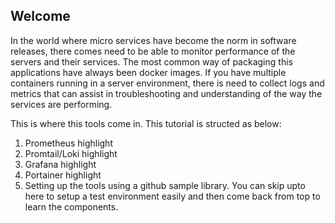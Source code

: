 ## Welcome

In the world where micro services have become the norm in software releases, there comes need to be able to monitor performance of the servers and their services. The most common way of packaging this applications have always been docker images. If you have multiple containers running in a server environment, there is need to collect logs and metrics that can assist in troubleshooting and understanding of the way the services are performing.

This is where this tools come in. This tutorial is structed as below:

1. Prometheus highlight
2. Promtail/Loki highlight
3. Grafana highlight
4. Portainer highlight
5. Setting up the tools using a github sample library. You can skip upto here to setup a test environment easily and then come back from top to learn the components.
